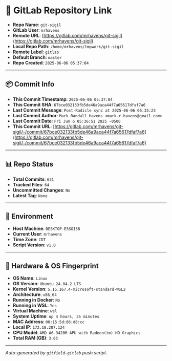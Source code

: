 # 🔗 GitLab Repository Link

- **Repo Name**: `git-sigil`
- **GitLab User**: `mrhavens`
- **Remote URL**: [https://gitlab.com/mrhavens/git-sigil](https://gitlab.com/mrhavens/git-sigil)
- **Local Repo Path**: `/home/mrhavens/tmpwork/git-sigil`
- **Remote Label**: `gitlab`
- **Default Branch**: `master`
- **Repo Created**: `2025-06-06 05:37:04`

---

## 📦 Commit Info

- **This Commit Timestamp**: `2025-06-06 05:37:04`
- **This Commit SHA**: `67bce032133fb5de46a9aca44f7a65617dfaf7a6`
- **Last Commit Message**: `Post-Radicle sync at 2025-06-06 05:35:23`
- **Last Commit Author**: `Mark Randall Havens <mark.r.havens@gmail.com>`
- **Last Commit Date**: `Fri Jun 6 05:36:51 2025 -0500`
- **This Commit URL**: [https://gitlab.com/mrhavens/git-sigil/-/commit/67bce032133fb5de46a9aca44f7a65617dfaf7a6](https://gitlab.com/mrhavens/git-sigil/-/commit/67bce032133fb5de46a9aca44f7a65617dfaf7a6)

---

## 📊 Repo Status

- **Total Commits**: `631`
- **Tracked Files**: `64`
- **Uncommitted Changes**: `No`
- **Latest Tag**: `None`

---

## 🧽 Environment

- **Host Machine**: `DESKTOP-E5SGI58`
- **Current User**: `mrhavens`
- **Time Zone**: `CDT`
- **Script Version**: `v1.0`

---

## 🧬 Hardware & OS Fingerprint

- **OS Name**: `Linux`
- **OS Version**: `Ubuntu 24.04.2 LTS`
- **Kernel Version**: `5.15.167.4-microsoft-standard-WSL2`
- **Architecture**: `x86_64`
- **Running in Docker**: `No`
- **Running in WSL**: `Yes`
- **Virtual Machine**: `wsl`
- **System Uptime**: `up 4 hours, 35 minutes`
- **MAC Address**: `00:15:5d:86:d8:cc`
- **Local IP**: `172.18.207.124`
- **CPU Model**: `AMD A6-3420M APU with Radeon(tm) HD Graphics`
- **Total RAM (GB)**: `3.63`

---

_Auto-generated by `gitfield-gitlab` push script._
